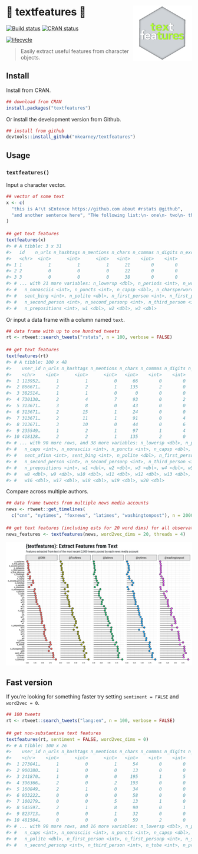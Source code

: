 
# 👷 textfeatures 👷<img src="man/figures/logo.png" width="160px" align="right" />

[![Build
status](https://travis-ci.org/mkearney/textfeatures.svg?branch=master)](https://travis-ci.org/mkearney/textfeatures)
[![CRAN
status](https://www.r-pkg.org/badges/version/textfeatures)](https://cran.r-project.org/package=textfeatures)

[![lifecycle](https://img.shields.io/badge/lifecycle-experimental-orange.svg)](https://www.tidyverse.org/lifecycle/#experimental)

> Easily extract useful features from character objects.

## Install

Install from CRAN.

``` r
## download from CRAN
install.packages("textfeatures")
```

Or install the development version from Github.

``` r
## install from github
devtools::install_github("mkearney/textfeatures")
```

## Usage

### `textfeatures()`

Input a character vector.

``` r
## vector of some text
x <- c(
  "this is A!\t sEntence https://github.com about #rstats @github",
  "and another sentence here", "THe following list:\n- one\n- two\n- three\nOkay!?!"
)

## get text features
textfeatures(x)
#> # A tibble: 3 x 31
#>   id    n_urls n_hashtags n_mentions n_chars n_commas n_digits n_exclaims n_extraspaces n_lowers
#>   <chr>  <int>      <int>      <int>   <int>    <int>    <int>      <int>         <int>    <int>
#> 1 1          1          1          1      21        0        0          1             3       18
#> 2 2          0          0          0      22        0        0          0             0       22
#> 3 3          0          0          0      38        0        0          2             4       28
#> # ... with 21 more variables: n_lowersp <dbl>, n_periods <int>, n_words <int>, n_caps <int>,
#> #   n_nonasciis <int>, n_puncts <int>, n_capsp <dbl>, n_charsperword <dbl>, sent_afinn <int>,
#> #   sent_bing <int>, n_polite <dbl>, n_first_person <int>, n_first_personp <int>,
#> #   n_second_person <int>, n_second_personp <int>, n_third_person <int>, n_tobe <int>,
#> #   n_prepositions <int>, w1 <dbl>, w2 <dbl>, w3 <dbl>
```

Or input a data frame with a column named `text`.

``` r
## data frame with up to one hundred tweets
rt <- rtweet::search_tweets("rstats", n = 100, verbose = FALSE)

## get text features
textfeatures(rt)
#> # A tibble: 100 x 48
#>    user_id n_urls n_hashtags n_mentions n_chars n_commas n_digits n_exclaims n_extraspaces n_lowers
#>    <chr>    <int>      <int>      <int>   <int>    <int>    <int>      <int>         <int>    <int>
#>  1 113952…      1          1          0      66        0        0          0             1       62
#>  2 866671…      2          2          1     135        2        0          0             3      124
#>  3 382514…      1          1          0       0        0        0          0             0        0
#>  4 730130…      2          4          7      93        0        2          0            10       72
#>  5 313671…      3          8          0      43        0        0          0             6       34
#>  6 313671…      2         15          1      24        0        0          0             9       23
#>  7 313671…      2         11          1      91        0        4          0             7       74
#>  8 313671…      3         10          0      44        0        6          0            10       30
#>  9 235549…      1          2          1      97        1        4          0             3       88
#> 10 418128…      2          2          1     135        2        0          0             3      124
#> # ... with 90 more rows, and 38 more variables: n_lowersp <dbl>, n_periods <int>, n_words <int>,
#> #   n_caps <int>, n_nonasciis <int>, n_puncts <int>, n_capsp <dbl>, n_charsperword <dbl>,
#> #   sent_afinn <int>, sent_bing <int>, n_polite <dbl>, n_first_person <int>, n_first_personp <int>,
#> #   n_second_person <int>, n_second_personp <int>, n_third_person <int>, n_tobe <int>,
#> #   n_prepositions <int>, w1 <dbl>, w2 <dbl>, w3 <dbl>, w4 <dbl>, w5 <dbl>, w6 <dbl>, w7 <dbl>,
#> #   w8 <dbl>, w9 <dbl>, w10 <dbl>, w11 <dbl>, w12 <dbl>, w13 <dbl>, w14 <dbl>, w15 <dbl>,
#> #   w16 <dbl>, w17 <dbl>, w18 <dbl>, w19 <dbl>, w20 <dbl>
```

Compare across multiple authors.

``` r
## data frame tweets from multiple news media accounts
news <- rtweet::get_timelines(
  c("cnn", "nytimes", "foxnews", "latimes", "washingtonpost"), n = 2000)

## get text features (including ests for 20 word dims) for all observations
news_features <- textfeatures(news, word2vec_dims = 20, threads = 4)
```

<p style="align:center">

<img src='tools/readme/readme.png' max-width="600px" />

</p>

## Fast version

If you’re looking for something faster try setting `sentiment = FALSE`
and `word2vec = 0`.

``` r
## 100 tweets
rt <- rtweet::search_tweets("lang:en", n = 100, verbose = FALSE)

## get non-substantive text features
textfeatures(rt, sentiment = FALSE, word2vec_dims = 0)
#> # A tibble: 100 x 26
#>    user_id n_urls n_hashtags n_mentions n_chars n_commas n_digits n_exclaims n_extraspaces n_lowers
#>    <chr>    <int>      <int>      <int>   <int>    <int>    <int>      <int>         <int>    <int>
#>  1 273041…      1          0          1      54        0        0          0             1       50
#>  2 900380…      1          0          0      13        0        0          0             0       12
#>  3 241870…      1          0          0     195        1        5          0             3      175
#>  4 396366…      2          0          2     193        0        0          0             3      159
#>  5 160849…      2          1          0      34        0        0          0             5       16
#>  6 933222…      0          0          0      58        0        0          0             0       54
#>  7 100279…      0          0          5      13        1        0          0             2       11
#>  8 545597…      2          1          8      90        0        1          1             8       80
#>  9 823713…      0          0          1      32        0        0          0             0       30
#> 10 481504…      0          0          0      59        2        0          0             0       51
#> # ... with 90 more rows, and 16 more variables: n_lowersp <dbl>, n_periods <int>, n_words <int>,
#> #   n_caps <int>, n_nonasciis <int>, n_puncts <int>, n_capsp <dbl>, n_charsperword <dbl>,
#> #   n_polite <dbl>, n_first_person <int>, n_first_personp <int>, n_second_person <int>,
#> #   n_second_personp <int>, n_third_person <int>, n_tobe <int>, n_prepositions <int>
```
